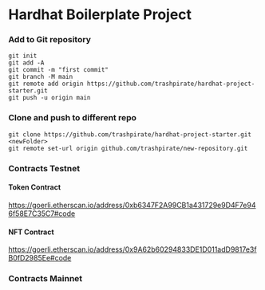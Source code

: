 # Hardhat Boilerplate Project

### Add to Git repository

```
git init  
git add -A  
git commit -m "first commit"  
git branch -M main  
git remote add origin https://github.com/trashpirate/hardhat-project-starter.git  
git push -u origin main
```

### Clone and push to different repo

```
git clone https://github.com/trashpirate/hardhat-project-starter.git <newFolder>
git remote set-url origin github.com/trashpirate/new-repository.git

```


### Contracts Testnet

#### Token Contract
https://goerli.etherscan.io/address/0xb6347F2A99CB1a431729e9D4F7e946f58E7C35C7#code

#### NFT Contract
https://goerli.etherscan.io/address/0x9A62b60294833DE1D011adD9817e3fB0fD2985Ee#code

### Contracts Mainnet
